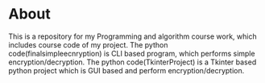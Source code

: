 # About
This is a repository for my Programming and algorithm course work, which includes course code of my project.
The python code(finalsimpleecnryption) is CLI based program, which performs simple encryption/decryption.
The python code(TkinterProject) is a Tkinter based python project which is GUI based and perform encryption/decryption.
